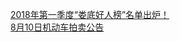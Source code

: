   
[2018年第一季度“娄底好人榜”名单出炉！](http://www.dianyue.me/archives/968/gvjgy9o7hkx359uw/)  
[8月10日机动车拍卖公告](http://www.dianyue.me/archives/044/ej8e16e80myfstfu/)